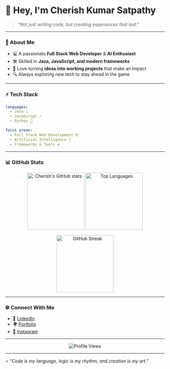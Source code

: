 # 👋 Hey, I'm Cherish Kumar Satpathy  

> *"Not just writing code, but creating experiences that last."*  

---

### 🚀 About Me
- 💻 A passionate **Full Stack Web Developer** & **AI Enthusiast**  
- 🛠 Skilled in **Java, JavaScript, and modern frameworks**  
- 🎯 Love turning **ideas into working projects** that make an impact  
- 🔍 Always exploring new tech to stay ahead in the game  

---

### ⚡ Tech Stack
```yaml
languages:
  - Java ☕
  - JavaScript ⚡
  - Python 🐍

focus areas:
  - Full Stack Web Development 🌐
  - Artificial Intelligence 🤖
  - Frameworks & Tools ⚙️
```

---

### 📊 GitHub Stats
<p align="center">
  <img src="https://github-readme-stats.vercel.app/api?username=cherishh-exe&show_icons=true&theme=radical" alt="Cherish's GitHub stats" height="180"/>
  <img src="https://github-readme-stats.vercel.app/api/top-langs/?username=cherishh-exe&layout=compact&theme=radical" alt="Top Languages" height="180"/>
</p>

<p align="center">
  <img src="https://github-readme-streak-stats.herokuapp.com/?user=cherishh-exe&theme=radical" alt="GitHub Streak" height="180"/>
</p>

---

### 🌐 Connect With Me
- 💼 [LinkedIn](https://www.linkedin.com/in/cherish-kumar-satpathy-057287307?utm_source=share&utm_campaign=share_via&utm_content=profile&utm_medium=android_app)  
- 🌍 [Portfolio](https://genuine-douhua-26c032.netlify.app/)  
- 📸 [Instagram](https://www.instagram.com/cherishh.exe?igsh=MW91MWRhMnB5Y2tydQ==)  

---

<p align="center">
  <img src="https://komarev.com/ghpvc/?username=cherishh-exe&color=blueviolet&style=flat-square" alt="Profile Views"/>
</p>

---

⭐ *“Code is my language, logic is my rhythm, and creation is my art.”*  
